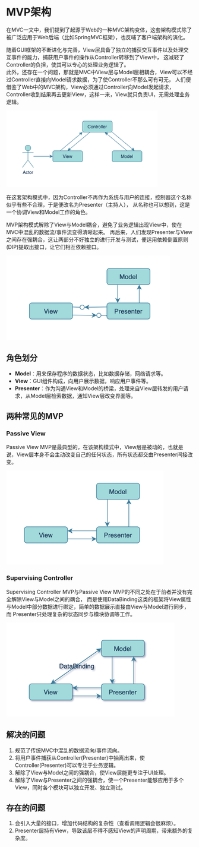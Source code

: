 # MVP架构

在MVC一文中，我们提到了起源于Web的一种MVC架构变体，这套架构模式除了被广泛应用于Web后端（比如SpringMVC框架），也反哺了客户端架构的演化。

随着GUI框架的不断进化与完善，View层具备了独立的捕获交互事件以及处理交互事件的能力，捕获用户事件的操作从Controller转移到了View中，
这减轻了Controller的负担，使其可以专心的处理业务逻辑了。  
此外，还存在一个问题，那就是MVC中View层与Model层相耦合，View可以不经过Controller直接向Model请求数据，为了使Controller不那么可有可无，
人们便借鉴了Web中的MVC架构，View必须通过Controller向Model发起请求，Controller收到结果再去更新View，这样一来，View就只负责UI，无需处理业务逻辑。

![](../../../../../../../../.images/mvc_to_mvp.png)

在这套架构模式中，因为Controller不再作为系统与用户的连接，控制器这个名称似乎有些不合理，于是便改名为Presenter（主持人），
从名称也可以想到，这是一个协调View和Model工作的角色。

MVP架构模式解除了View与Model耦合，避免了业务逻辑出现View中，使在MVC中混乱的数据流/事件流变得清晰起来。
再后来，人们发现Presenter与View之间存在强耦合，这让两部分不好独立的进行开发与测试，便运用依赖倒置原则(DIP)提取出接口，让它们相互依赖接口。

![](../../../../../../../../.images/mvp_with_dip.png)

## 角色划分

* **Model**：用来保存程序的数据状态，比如数据存储，网络请求等。
* **View**：GUI组件构成，向用户展示数据，响应用户事件等。
* **Presenter**：作为沟通View和Model的桥梁，处理来自View层转发的用户请求，从Model层检索数据，通知View层改变界面等。

## 两种常见的MVP

### Passive View

Passive View MVP是最典型的，在该架构模式中，View层是被动的，也就是说，View层本身不会主动改变自己的任何状态，所有状态都交由Presenter间接改变。

![](../../../../../../../../.images/mvp_passive_view.png)

### Supervising Controller

Supervising Controller MVP与Passive View MVP的不同之处在于前者并没有完全解除View与Model之间的耦合，
而是使用DataBinding这类的框架将View属性与Model中部分数据进行绑定，简单的数据展示直接由View与Model进行同步，而
Presenter只处理复杂的状态同步与模块协调等工作。

![](../../../../../../../../.images/mvp_supervising_controller.png)

## 解决的问题

1. 规范了传统MVC中混乱的数据流向/事件流向。
2. 将用户事件捕获从Controller(Presenter)中抽离出来，使Controller(Presenter)可以专注于业务逻辑。
3. 解除了View与Model之间的强耦合，使View层能更专注于UI处理。
4. 解除了View与Presenter之间的强耦合，使一个Presenter能够应用于多个View，同时各个模块可以独立开发、独立测试。

## 存在的问题

1. 会引入大量的接口，增加代码结构的复杂性（查看调用逻辑会很麻烦）。
2. Presenter层持有View，导致该层不得不感知View的声明周期，带来额外的复杂度。